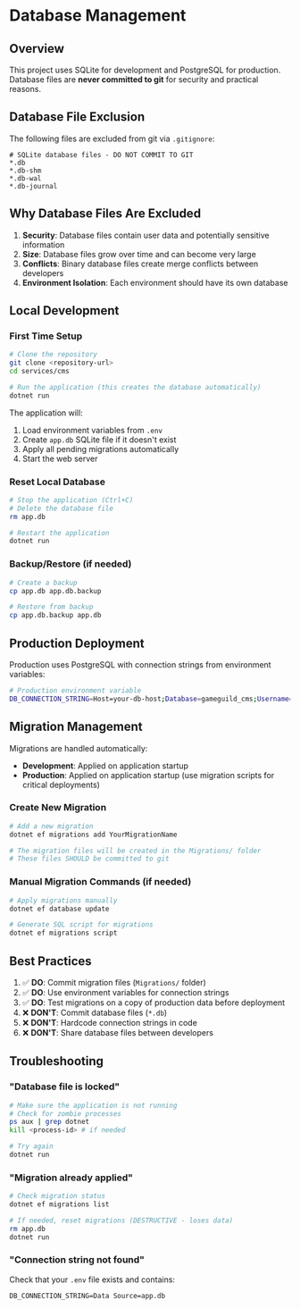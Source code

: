 # Database Management

## Overview

This project uses SQLite for development and PostgreSQL for production. Database files are **never committed to git** for security and practical reasons.

## Database File Exclusion

The following files are excluded from git via `.gitignore`:

```
# SQLite database files - DO NOT COMMIT TO GIT
*.db
*.db-shm
*.db-wal
*.db-journal
```

## Why Database Files Are Excluded

1. **Security**: Database files contain user data and potentially sensitive information
2. **Size**: Database files grow over time and can become very large
3. **Conflicts**: Binary database files create merge conflicts between developers
4. **Environment Isolation**: Each environment should have its own database

## Local Development

### First Time Setup
```bash
# Clone the repository
git clone <repository-url>
cd services/cms

# Run the application (this creates the database automatically)
dotnet run
```

The application will:
1. Load environment variables from `.env`
2. Create `app.db` SQLite file if it doesn't exist
3. Apply all pending migrations automatically
4. Start the web server

### Reset Local Database
```bash
# Stop the application (Ctrl+C)
# Delete the database file
rm app.db

# Restart the application
dotnet run
```

### Backup/Restore (if needed)
```bash
# Create a backup
cp app.db app.db.backup

# Restore from backup
cp app.db.backup app.db
```

## Production Deployment

Production uses PostgreSQL with connection strings from environment variables:

```bash
# Production environment variable
DB_CONNECTION_STRING=Host=your-db-host;Database=gameguild_cms;Username=your-user;Password=your-password
```

## Migration Management

Migrations are handled automatically:
- **Development**: Applied on application startup
- **Production**: Applied on application startup (use migration scripts for critical deployments)

### Create New Migration
```bash
# Add a new migration
dotnet ef migrations add YourMigrationName

# The migration files will be created in the Migrations/ folder
# These files SHOULD be committed to git
```

### Manual Migration Commands (if needed)
```bash
# Apply migrations manually
dotnet ef database update

# Generate SQL script for migrations
dotnet ef migrations script
```

## Best Practices

1. ✅ **DO**: Commit migration files (`Migrations/` folder)
2. ✅ **DO**: Use environment variables for connection strings
3. ✅ **DO**: Test migrations on a copy of production data before deployment
4. ❌ **DON'T**: Commit database files (`*.db`)
5. ❌ **DON'T**: Hardcode connection strings in code
6. ❌ **DON'T**: Share database files between developers

## Troubleshooting

### "Database file is locked"
```bash
# Make sure the application is not running
# Check for zombie processes
ps aux | grep dotnet
kill <process-id> # if needed

# Try again
dotnet run
```

### "Migration already applied"
```bash
# Check migration status
dotnet ef migrations list

# If needed, reset migrations (DESTRUCTIVE - loses data)
rm app.db
dotnet run
```

### "Connection string not found"
Check that your `.env` file exists and contains:
```
DB_CONNECTION_STRING=Data Source=app.db
```
